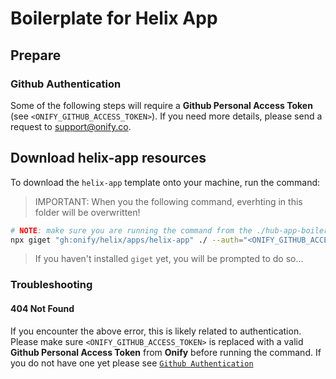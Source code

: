 # Boilerplate for Helix App

## Prepare

### Github Authentication

Some of the following steps will require a **Github Personal Access Token** (see `<ONIFY_GITHUB_ACCESS_TOKEN>`). If you need more details, please send a request to support@onify.co.

## Download helix-app resources

To download the `helix-app` template onto your machine, run the command:

> IMPORTANT: When you the following command, everhting in this folder will be overwritten!

```bash
# NOTE: make sure you are running the command from the ./hub-app-boilerplate folder
npx giget "gh:onify/helix/apps/helix-app" ./ --auth="<ONIFY_GITHUB_ACCESS_TOKEN>" --force
```

> If you haven't installed `giget` yet, you will be prompted to do so...

### Troubleshooting

#### 404 Not Found

If you encounter the above error, this is likely related to authentication. Please make sure `<ONIFY_GITHUB_ACCESS_TOKEN>` is replaced with a valid **Github Personal Access Token** from **Onify** before running the command. If you do not have one yet please see [`Github Authentication`](#github-authentication)
